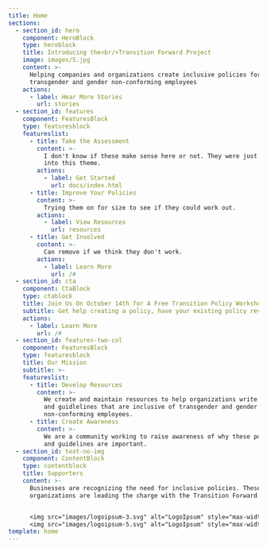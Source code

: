 ```yaml
---
title: Home
sections:
  - section_id: hero
    component: HeroBlock
    type: heroblock
    title: Introducing the<br/>Transition Forward Project
    image: images/5.jpg
    content: >-
      Helping companies and organizations create inclusive policies for
      transgender and gender non-conforming employees
    actions:
      - label: Hear More Stories
        url: stories
  - section_id: features
    component: FeaturesBlock
    type: featuresblock
    featureslist:
      - title: Take the Assessment
        content: >-
          I don't know if these make sense here or not. They were just built
          into this theme.
        actions:
          - label: Get Started
            url: docs/index.html
      - title: Improve Your Policies
        content: >-
          Trying them on for size to see if they could work out.
        actions:
          - label: View Resources
            url: resources
      - title: Get Involved
        content: >-
          Can remove if we think they don't work.
        actions:
          - label: Learn More
            url: /#
  - section_id: cta
    component: CtaBlock
    type: ctablock
    title: Join Us On October 14th for A Free Transition Policy Workshop
    subtitle: Get help creating a policy, have your existing policy reviewed, and more.
    actions:
      - label: Learn More
        url: /#
  - section_id: features-two-col
    component: FeaturesBlock
    type: featuresblock
    title: Our Mission
    subtitle: >-
    featureslist:
      - title: Develop Resources
        content: >-
          We create and maintain resources to help organizations write policies
          and guidlelines that are inclusive of transgender and gender
          non-conforming employees.
      - title: Create Awareness
        content: >-
          We are a community working to raise awareness of why these policies
          and guidelines are important.
  - section_id: text-no-img
    component: ContentBlock
    type: contentblock
    title: Supporters
    content: >-
      Businesses are recognizing the need for inclusive policies. These
      organizations are leading the charge with the Transition Forward Project.


      <img src="images/logoipsum-3.svg" alt="LogoIpsum" style="max-width: 395px" />
      <img src="images/logoipsum-5.svg" alt="LogoIpsum" style="max-width: 395px" />
template: home
---
```


